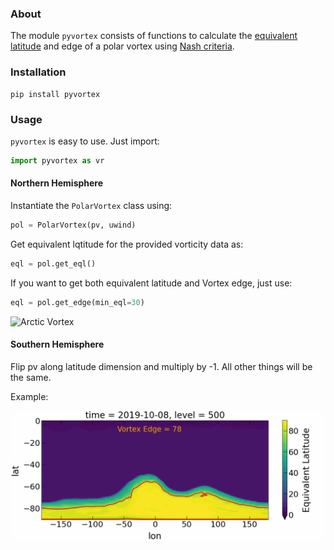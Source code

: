 ### About

The module `pyvortex` consists of functions to calculate the [equivalent latitude](https://journals.ametsoc.org/doi/citedby/10.1175/1520-0469%282003%29060%3C0287%3ATELADT%3E2.0.CO%3B2) and edge of a polar vortex using [Nash criteria](https://agupubs.onlinelibrary.wiley.com/doi/10.1029/96JD00066).

### Installation

```
pip install pyvortex
```
### Usage

`pyvortex` is easy to use. Just import:

```python
import pyvortex as vr
```

#### Northern Hemisphere

Instantiate the `PolarVortex` class using: 
```python
pol = PolarVortex(pv, uwind)
```
Get equivalent lqtitude for the provided vorticity data as:
```python
eql = pol.get_eql()
```
If you want to get both equivalent latitude and Vortex edge, just use:
```python
eql = pol.get_edge(min_eql=30)
```
![Arctic Vortex](arctic_polar_vortex_20110201.gif)

#### Southern Hemisphere

Flip pv along latitude dimension and multiply by -1. All other things will be the same.

Example:

![Polar Vortex](ex.png)
